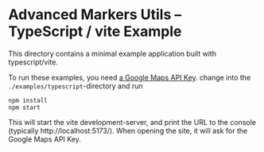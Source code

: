 # Advanced Markers Utils – TypeScript / vite Example

This directory contains a minimal example application built with typescript/vite.

To run these examples, you need [a Google Maps API Key][gmp_apikey]. change into the `./examples/typescript`-directory and run

    npm install
    npm start

This will start the vite development-server, and print the URL to the console (typically http://localhost:5173/).
When opening the site, it will ask for the Google Maps API Key.

[gmp_apikey]: https://developers.google.com/maps/documentation/javascript/get-api-key#create-api-keys
